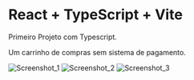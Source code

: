 # React + TypeScript + Vite

Primeiro Projeto com Typescript.

Um carrinho de compras sem sistema de pagamento.

![Screenshot_1](https://github.com/Tony2104/shoppingCart/assets/55550291/bc5cf492-ac12-4560-90a4-d5ea3408c3e0)
![Screenshot_2](https://github.com/Tony2104/shoppingCart/assets/55550291/fb6cd990-4601-4ba7-a651-963d753bca57)
![Screenshot_3](https://github.com/Tony2104/shoppingCart/assets/55550291/86310eb4-aeba-4d53-bf72-a56a21a63285)
